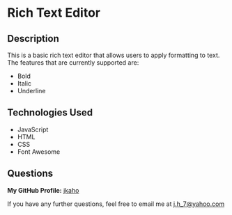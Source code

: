 # Rich Text Editor 

## Description 

This is a basic rich text editor that allows users to apply formatting to text. The features that are currently supported are: 
- Bold 
- Italic
- Underline 

## Technologies Used

- JavaScript
- HTML
- CSS
- Font Awesome

## Questions 

**My GitHub Profile:** [jkaho](https://www.github.com/jkaho/inspecti)

If you have any further questions, feel free to email me at [j.h_7@yahoo.com](j.h_7@yahoo.com)